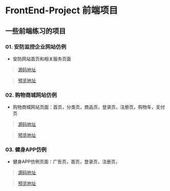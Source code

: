 # FrontEnd-Project 前端项目
## 一些前端练习的项目
### 01. 安防监控企业网站仿例

* 安防网站首页和相关服务页面

> [源码地址](https://github.com/EvenfallDew/FrontEnd-Projects/tree/main/security_monitoring)

> [预览地址](https://evenfalldew.github.io/FrontEnd-Projects/security_monitoring/index.html)

### 02. 购物商城网站仿例

* 购物商城网站页面：首页，分类页，商品页，登录页，注册页，购物车，支付页

> [源码地址](https://github.com/EvenfallDew/FrontEnd-Projects/tree/main/lego_shopping)

> [预览地址](https://evenfalldew.github.io/FrontEnd-Projects/lego_shopping/index.html)

### 03. 健身APP仿例

* 健身APP仿例页面：广告页，首页，登录页，注册页，

> [源码地址](https://github.com/EvenfallDew/FrontEnd-Projects/tree/main/fitness_app)

> [预览地址](https://evenfalldew.github.io/FrontEnd-Projects/fitness_app/pages/index.html)